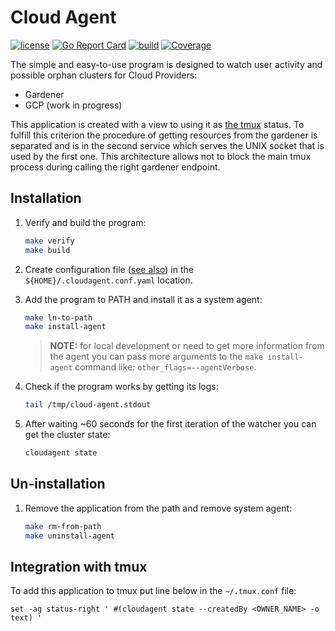 # Cloud Agent

[![license](https://img.shields.io/badge/License-MIT-brightgreen.svg?style=for-the-badge)](https://github.com/pPrecel/cloud-agent/blob/main/LICENSE)
[![Go Report Card](https://goreportcard.com/badge/github.com/pPrecel/cloud-agent?style=for-the-badge)](https://goreportcard.com/report/github.com/pPrecel/cloud-agent)
[![build](https://img.shields.io/github/workflow/status/pPrecel/cloud-agent/build?style=for-the-badge)](https://github.com/pPrecel/cloud-agent/actions/workflows/build.yml)
[![Coverage](https://img.shields.io/coveralls/github/pPrecel/cloud-agent?style=for-the-badge)](https://coveralls.io/github/pPrecel/cloud-agent)

The simple and easy-to-use program is designed to watch user activity and possible orphan clusters for Cloud Providers:

- Gardener
- GCP (work in progress)

This application is created with a view to using it as [the tmux](https://github.com/tmux/tmux) status. To fulfill this criterion the procedure of getting resources from the gardener is separated and is in the second service which serves the UNIX socket that is used by the first one. This architecture allows not to block the main tmux process during calling the right gardener endpoint.

## Installation

1. Verify and build the program:

    ```bash
    make verify
    make build
    ```

2. Create configuration file ([see also](./docs/configuration-file.md)) in the `${HOME}/.cloudagent.conf.yaml` location.

3. Add the program to PATH and install it as a system agent:

    ```bash
    make ln-to-path
    make install-agent
    ```

    > **NOTE:** for local development or need to get more information from the agent you can pass more arguments to the `make install-agent` command like: `other_flags=--agentVerbose`.

4. Check if the program works by getting its logs:

    ```bash
    tail /tmp/cloud-agent.stdout
    ```

5. After waiting ~60 seconds for the first iteration of the watcher you can get the cluster state:

    ```bash
    cloudagent state
    ```

## Un-installation

1. Remove the application from the path and remove system agent:

    ```bash
    make rm-from-path
    make uninstall-agent
    ```

## Integration with tmux

To add this application to tmux put line below in the `~/.tmux.conf` file:

```text
set -ag status-right ' #(cloudagent state --createdBy <OWNER_NAME> -o text) '
```
